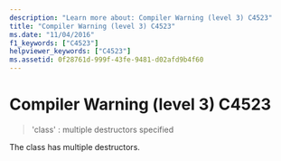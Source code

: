 ```yaml
---
description: "Learn more about: Compiler Warning (level 3) C4523"
title: "Compiler Warning (level 3) C4523"
ms.date: "11/04/2016"
f1_keywords: ["C4523"]
helpviewer_keywords: ["C4523"]
ms.assetid: 0f28761d-999f-43fe-9481-d02afd9b4f60
---
```

# Compiler Warning (level 3) C4523

> 'class' : multiple destructors specified

The class has multiple destructors.
